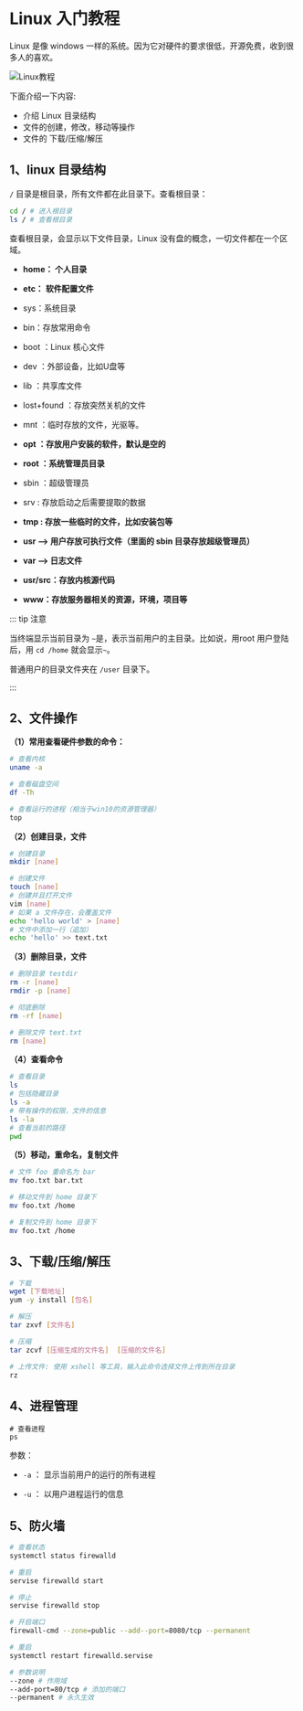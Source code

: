 # Linux 入门教程

Linux 是像 windows 一样的系统。因为它对硬件的要求很低，开源免费，收到很多人的喜欢。

![Linux教程](linux.png)

下面介绍一下内容:
- 介绍 Linux 目录结构
- 文件的创建，修改，移动等操作
- 文件的 下载/压缩/解压



## 1、linux 目录结构

`/` 目录是根目录，所有文件都在此目录下。查看根目录：

```bash
cd / # 进入根目录
ls / # 查看根目录
```

查看根目录，会显示以下文件目录，Linux 没有盘的概念，一切文件都在一个区域。


- **home： 个人目录**
- **etc：** **软件配置文件**
- sys：系统目录
- bin：存放常用命令
- boot ：Linux 核心文件
- dev ：外部设备，比如U盘等
- lib ：共享库文件
- lost+found  ：存放突然关机的文件
- mnt ：临时存放的文件，光驱等。 
- **opt ：存放用户安装的软件，默认是空的**
- **root  ：系统管理员目录**
- sbin ：超级管理员
- srv : 存放启动之后需要提取的数据
- **tmp : 存放一些临时的文件，比如安装包等**
- **usr          --> 用户存放可执行文件（里面的 sbin 目录存放超级管理员）**
- **var          --> 日志文件**
- **usr/src：存放内核源代码**

- **www：存放服务器相关的资源，环境，项目等**

::: tip 注意

当终端显示当前目录为 `~`是，表示当前用户的主目录。比如说，用root 用户登陆后，用 `cd /home` 就会显示`~`。

普通用户的目录文件夹在 `/user` 目录下。

:::



## 2、文件操作

**（1）常用查看硬件参数的命令：**

```bash
# 查看内核
uname -a

# 查看磁盘空间
df -Th

# 查看运行的进程（相当于win10的资源管理器）
top
```

**（2）创建目录，文件**

``` bash
# 创建目录
mkdir [name]

# 创建文件
touch [name]
# 创建并且打开文件
vim [name]
# 如果 a 文件存在，会覆盖文件
echo 'hello world' > [name]
# 文件中添加一行（追加）
echo 'hello' >> text.txt
```

**（3）删除目录，文件**

```bash
# 删除目录 testdir
rm -r [name]
rmdir -p [name]

# 彻底删除
rm -rf [name]

# 删除文件 text.txt
rm [name]
```

**（4）查看命令**

``` bash
# 查看目录
ls
# 包括隐藏目录
ls -a
# 带有操作的权限，文件的信息
ls -la
# 查看当前的路径
pwd
```

**（5）移动，重命名，复制文件**


```bash
# 文件 foo 重命名为 bar
mv foo.txt bar.txt

# 移动文件到 home 目录下
mv foo.txt /home

# 复制文件到 home 目录下
mv foo.txt /home
```



## 3、下载/压缩/解压

```bash
# 下载 
wget [下载地址]
yum -y install [包名]

# 解压
tar zxvf [文件名]

# 压缩 
tar zcvf [压缩生成的文件名]  [压缩的文件名]

# 上传文件: 使用 xshell 等工具，输入此命令选择文件上传到所在目录
rz
```



## 4、进程管理

```
# 查看进程
ps
```

参数：

- `-a` ： 显示当前用户的运行的所有进程

- `-u` ： 以用户进程运行的信息



## 5、防火墙



```bash
# 查看状态
systemctl status firewalld

# 重启
servise firewalld start

# 停止
servise firewalld stop 

# 开启端口
firewall-cmd --zone=public --add--port=8080/tcp --permanent

# 重启
systemctl restart firewalld.servise

# 参数说明
--zone # 作用域
--add-port=80/tcp # 添加的端口
--permanent # 永久生效
```

